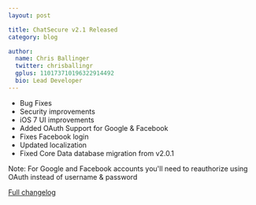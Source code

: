 ```yaml
---
layout: post

title: ChatSecure v2.1 Released
category: blog

author:
  name: Chris Ballinger
  twitter: chrisballingr
  gplus: 110173710196322914492 
  bio: Lead Developer
---
```


* Bug Fixes
* Security improvements
* iOS 7 UI improvements
* Added OAuth Support for Google & Facebook
* Fixes Facebook login
* Updated localization
* Fixed Core Data database migration from v2.0.1

Note: For Google and Facebook accounts you'll need to reauthorize using OAuth instead of username & password

[Full changelog](https://github.com/chrisballinger/Off-the-Record-iOS/compare/v2.0.1...v2.1)